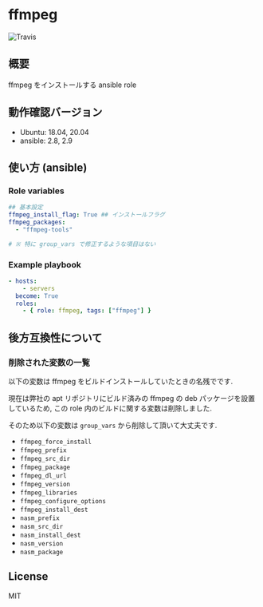 # ffmpeg

![Travis](https://travis-ci.org/link-u/ansible-roles-v2_ffmpeg.svg?branch=master)

## 概要
ffmpeg をインストールする ansible role

## 動作確認バージョン

* Ubuntu: 18.04, 20.04
* ansible: 2.8, 2.9

## 使い方 (ansible)

### Role variables

```yaml
## 基本設定
ffmpeg_install_flag: True ## インストールフラグ
ffmpeg_packages:
  - "ffmpeg-tools"

# ※ 特に group_vars で修正するような項目はない
```

### Example playbook

```yaml
- hosts:
    - servers
  become: True
  roles:
    - { role: ffmpeg, tags: ["ffmpeg"] }
```

## 後方互換性について

### 削除された変数の一覧

以下の変数は ffmpeg をビルドインストールしていたときの名残でです.

現在は弊社の apt リポジトリにビルド済みの ffmpeg の deb パッケージを設置しているため, 
この role 内のビルドに関する変数は削除しました.

そのため以下の変数は `group_vars` から削除して頂いて大丈夫です.

* `ffmpeg_force_install`
* `ffmpeg_prefix`
* `ffmpeg_src_dir`
* `ffmpeg_package`
* `ffmpeg_dl_url`
* `ffmpeg_version`
* `ffmpeg_libraries`
* `ffmpeg_configure_options`
* `ffmpeg_install_dest`
* `nasm_prefix`
* `nasm_src_dir`
* `nasm_install_dest`
* `nasm_version`
* `nasm_package`

## License
MIT
